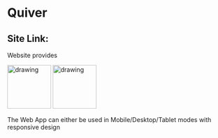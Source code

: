 # Quiver

## Site Link: 

Website provides 

<img src="https://firebase.google.com/images/brand-guidelines/logo-vertical.png" alt="drawing" width="100"/> <img src="https://cdn.freebiesupply.com/logos/large/2x/react-1-logo-png-transparent.png" alt="drawing" width="100"/>

The Web App can either be used in Mobile/Desktop/Tablet modes with responsive design
